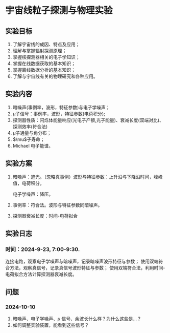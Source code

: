 # 宇宙线粒子探测与物理实验
## 实验目标
1. 了解宇宙线的成因、特点及应用；
2. 理解与掌握辐射探测原理；
3. 掌握核探测器相关的电子学知识；
4. 掌握在线数据获取的基本知识；
5. 掌握离线数据分析的基本知识；
6. 了解与宇宙线有关的物理研究和各种应用。

## 实验内容
1. 暗噪声(事例率，波形，特征参数)与电子学噪声；
2. $\mu$子信号：事例率，波形，特征参数(电荷积分);
3. 探测器性质：闪烁体能量响应(光电子产额,光子能量)、衰减长度(双端对比)、探测效率(符合法)
4. $\mu$子通量与角分布；
5. $\mu\$子寿命；
6. Michael 电子能谱。

## 实验方案
1. 暗噪声：遮光。（忽略真事例）波形与特征参数：上升沿与下降沿时间，峰峰值，电荷积分。
   
   电子学噪声：降压。
   
2. 事例率：符合法。波形与特征参数同暗噪声。
3. 探测器衰减长度：时间-电荷拟合

## 实验日志
### 时间：2024-9-23, 7:00-9:30.
连接电路，观察电子学噪声与暗噪声，记录暗噪声波形特征与参数；
使用双端符合方法，观察真信号，记录真信号波形特征与参数；
使用双端符合法，利用时间-电荷拟合方法计算探测器衰减长度。

## 问题
### 2024-10-10
1. 暗噪声、电子学噪声、$\mu$ 信号、余波长什么样？为什么这些是...？
2. 如何调整实验装置，能看到这些信号？

